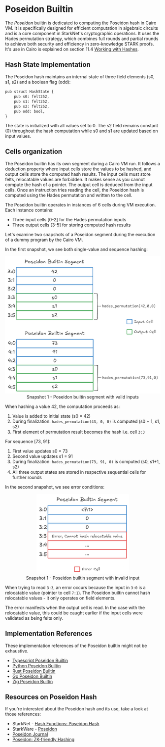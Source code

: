 # Poseidon Builtin

The *Poseidon* builtin is dedicated to computing the Poseidon hash in Cairo VM. It is specifically designed for efficient computation in algebraic circuits and is a core component in StarkNet's cryptographic operations.
It uses the Hades permutation strategy, which combines full rounds and partial rounds to achieve both security and efficiency in zero-knowledge STARK proofs. It's use in Cairo is explained on section 11.4 [Working with Hashes](ch12-04-hash.md).

## Hash State Implementation
The Poseidon hash maintains an internal state of three field elements (s0, s1, s2) and a boolean flag (odd):
```cairo
pub struct HashState {
    pub s0: felt252,
    pub s1: felt252,
    pub s2: felt252,
    pub odd: bool,
}
```

The state is initialized with all values set to 0. The s2 field remains constant (0) throughout the hash computation while s0 and s1 are updated based on input values.

## Cells organization

The Poseidon builtin has its own segment during a Cairo VM run. It follows a deduction property where input cells store the values to be hashed, and output cells store the computed hash results. The input cells must store felts, relocatable values are forbidden. It makes sense as you cannot compute the hash of a pointer. The output cell is deduced from the input cells. Once an instruction tries reading the cell, the Poseidon hash is computed using the Hades permutation and written to the cell. 

The Poseidon builtin operates in instances of 6 cells during VM execution. Each instance contains:
- Three input cells [0-2] for the Hades permutation inputs
- Three output cells [3-5] for storing computed hash results

Let's examine two snapshots of a Poseidon segment during the execution of a dummy program by the Cairo VM.

In the first snapshot, we see both single-value and sequence hashing:

<div align="center">
  <img src="poseidon-builtin-valid.png" alt="valid poseidon builtin segment" width="600px"/>
</div>
<div align="center">
  <span class="caption">Snapshot 1 - Poseidon builtin segment with valid inputs</span>
</div>

When hashing a value 42, the computation proceeds as:
1. Value is added to initial state (s0 = 42)
2. During finalization: `hades_permutation(43, 0, 0)` is computed (s0 + 1, s1, s2)
3. First element of permutation result becomes the hash i.e. cell `3:3`

For sequence [73, 91]:
1. First value updates s0 = 73
2. Second value updates s1 = 91
3. During finalization: `hades_permutation(73, 91, 0)` is computed (s0, s1+1, s2)
4. All three output states are stored in respective sequential cells for further rounds

In the second snapshot, we see error conditions:

<div align="center">
  <img src="poseidon-builtin-error.png" alt="invalid poseidon builtin segment" width="300px"/>
</div>
<div align="center">
  <span class="caption">Snapshot 1 - Poseidon builtin segment with invalid input</span>
</div>

When trying to read `3:3`, an error occurs because the input in `3:0` is a relocatable value (pointer to cell `7:1`). The Poseidon builtin cannot hash relocatable values - it only operates on field elements.

The error manifests when the output cell is read. In the case with the relocatable value, this could be caught earlier if the input cells were validated as being felts only.

## Implementation References

These implementation references of the Poseidon builtin might not be exhaustive.

* [Typescript Poseidon Builtin](https://github.com/kkrt-labs/cairo-vm-ts/blob/58fd07d81cff4a4bb45c30ab99976ba66f0576ad/src/builtins/poseidon.ts)
* [Python Poseidon Builtin](https://github.com/starkware-libs/cairo-lang/blob/0e4dab8a6065d80d1c726394f5d9d23cb451706a/src/starkware/cairo/lang/builtins/poseidon/poseidon_builtin_runner.py)
* [Rust Poseidon Builtin](https://github.com/lambdaclass/cairo-vm/blob/052e7cef977b336305c869fccbf24e1794b116ff/vm/src/vm/runners/builtin_runner/poseidon.rs)
* [Go Poseidon Builtin](https://github.com/NethermindEth/cairo-vm-go/blob/dc02d614497f5e59818313e02d2d2f321941cbfa/pkg/vm/builtins/poseidon.go)
* [Zig Poseidon Builtin](https://github.com/keep-starknet-strange/ziggy-starkdust/blob/55d83e61968336f6be93486d7acf8530ba868d7e/src/vm/builtins/builtin_runner/poseidon.zig)

## Resources on Poseidon Hash

If you're interested about the Poseidon hash and its use, take a look at those references:

* StarkNet - [Hash Functions: Poseidon Hash](https://docs.starknet.io/architecture-and-concepts/cryptography/hash-functions/#poseidon-hash)
* StarkWare - [Poseidon](https://github.com/starkware-industries/poseidon/tree/main)
* [Poseidon Journal](https://autoparallel.github.io/overview/index.html)
* [Poseidon: ZK-friendly Hashing](https://www.poseidon-hash.info/)